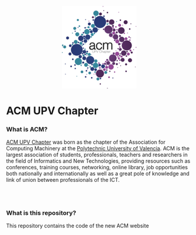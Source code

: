 <div align="center">
  <img width="40%" height="auto" src="https://github.com/SrVladyslav/ACM-UPV-Chapter/blob/master/img/logos/logo_maxi.png?raw=true">
</div>

# ACM UPV Chapter
### What is ACM?
[ACM UPV Chapter](https://acmupv.webs.upv.es/) was born as the chapter of the Association for Computing Machinery at the [Polytechnic University of Valencia](http://www.upv.es/). ACM is the largest association of students, professionals, teachers and researchers in the field of Informatics and New Technologies, providing resources such as conferences, training courses, networking, online library, job opportunities both nationally and internationally as well as a great pole of knowledge and link of union between professionals of the ICT.

<br><br>

### What is this repository?
This repository contains the code of the new ACM website
